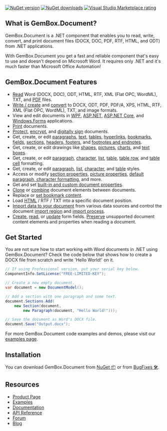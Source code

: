 [![NuGet version](https://img.shields.io/nuget/v/GemBox.Document?style=for-the-badge)](https://www.nuget.org/packages/GemBox.Document/) [![NuGet downloads](https://img.shields.io/nuget/dt/GemBox.Document?style=for-the-badge)](https://www.nuget.org/packages/GemBox.Document/) [![Visual Studio Marketplace rating](https://img.shields.io/visual-studio-marketplace/stars/GemBoxSoftware.GemBoxDocument?style=for-the-badge)](https://marketplace.visualstudio.com/items?itemName=GemBoxSoftware.GemBoxDocument)

## What is GemBox.Document?

GemBox.Document is a .NET component that enables you to read, write, convert, and print document files (DOCX, DOC, PDF, RTF, HTML, and ODT) from .NET applications.

With GemBox.Document you get a fast and reliable component that's easy to use and doesn't depend on Microsoft Word. It requires only .NET and it's much faster than Microsoft Office Automation!

## GemBox.Document Features

- [Read](https://www.gemboxsoftware.com/document/examples/c-sharp-vb-net-open-read-word-file/301) Word (DOCX, DOC), ODT, HTML, RTF, XML (Flat OPC, WordML), TXT, and [PDF](https://www.gemboxsoftware.com/document/examples/c-sharp-read-extract-pdf-text/305) files.
- [Write / create](https://www.gemboxsoftware.com/document/examples/c-sharp-vb-net-create-write-word-file/302) and [convert](https://www.gemboxsoftware.com/document/examples/c-sharp-convert-word-to-pdf/304) to DOCX, ODT, PDF, PDF/A, XPS, HTML, RTF, XML (Flat OPC, WordML), TXT, and image formats.
- View and edit documents in [WPF](https://www.gemboxsoftware.com/document/examples/word-xpsdocument-wpf/5201), [ASP.NET](https://www.gemboxsoftware.com/document/examples/word-editor-asp-net-mvc/5102), [ASP.NET Core](https://www.gemboxsoftware.com/document/examples/asp-net-core-create-word-docx-pdf/5601), and [Windows.Forms](https://www.gemboxsoftware.com/document/examples/word-editor-windows-forms/5301) applications.
- [Print](https://www.gemboxsoftware.com/document/examples/c-sharp-vb-net-print-word/351) documents.
- [Protect](https://www.gemboxsoftware.com/document/examples/docx-write-protection/1101), [encrypt](https://www.gemboxsoftware.com/document/examples/c-sharp-vb-net-docx-encryption/1102), and [digitally sign](https://www.gemboxsoftware.com/document/examples/c-sharp-vb-net-pdf-digital-signature/1104) documents.
- Get, create, or edit [paragraphs](https://www.gemboxsoftware.com/document/examples/c-sharp-vb-net-create-write-word-file/302), [text](https://www.gemboxsoftware.com/document/examples/c-sharp-vb-net-create-write-word-file/302), [tables](https://www.gemboxsoftware.com/document/examples/word-table/1201), [hyperlinks](https://www.gemboxsoftware.com/document/examples/word-bookmarks-hyperlinks/204), [bookmarks](https://www.gemboxsoftware.com/document/examples/word-bookmarks-hyperlinks/204), [fields](https://www.gemboxsoftware.com/document/examples/word-fields/206), [sections](https://www.gemboxsoftware.com/document/examples/c-sharp-vb-net-create-write-word-file/302), [headers, footers](https://www.gemboxsoftware.com/document/examples/word-header-footer/208), and [footnotes and endnotes](https://www.gemboxsoftware.com/document/examples/word-footnote-endnote/212).
- Get, create, or edit drawings like [shapes](https://www.gemboxsoftware.com/document/examples/word-shapes/203), [pictures](https://www.gemboxsoftware.com/document/examples/word-pictures/201), [charts](https://www.gemboxsoftware.com/document/examples/word-charts/213), and [text boxes](https://www.gemboxsoftware.com/document/examples/word-textboxes/202).
- Get, create, or edit [paragraph](https://www.gemboxsoftware.com/document/examples/word-paragraph-formatting/602), [character](https://www.gemboxsoftware.com/document/examples/word-character-formatting/601), [list](https://www.gemboxsoftware.com/document/examples/word-lists/603), [table](https://www.gemboxsoftware.com/document/examples/word-table-formatting/1204), [table row](https://www.gemboxsoftware.com/document/examples/word-table-formatting/1204), and [table cell](https://www.gemboxsoftware.com/document/examples/word-table-formatting/1204) formatting.
- Get, create, or edit [paragraph](https://www.gemboxsoftware.com/document/examples/word-styles/604), [list](https://www.gemboxsoftware.com/document/examples/word-lists/603), [character](https://www.gemboxsoftware.com/document/examples/word-styles/604), and [table](https://www.gemboxsoftware.com/document/examples/word-table-styles/1205) styles.
- Access or modify [section properties](https://www.gemboxsoftware.com/document/examples/word-page-setup/209), [picture properties](https://www.gemboxsoftware.com/document/examples/word-pictures/201), [default paragraph, character formatting](https://www.gemboxsoftware.com/document/examples/word-style-resolution/101), and more.
- Get and set [built-in and custom document properties](https://www.gemboxsoftware.com/document/examples/word-properties/211).
- [Clone](https://www.gemboxsoftware.com/document/examples/cloning/501) or [combine](https://www.gemboxsoftware.com/document/examples/combine-word-file-c-sharp-vb-net/502) document elements between documents.
- Replace or [set bookmark content](https://www.gemboxsoftware.com/document/examples/c-sharp-vb-net-modify-word-bookmarks/102).
- Load [HTML](https://www.gemboxsoftware.com/document/examples/word-editor-asp-net-mvc/5102) / RTF / TXT into a specific document position.
- [Import data to your document](https://www.gemboxsoftware.com/document/examples/c-sharp-vb-net-mail-merge-word/901) from various data sources and control the document [import region](https://www.gemboxsoftware.com/document/examples/mail-merge-ranges/903) and [import process](https://www.gemboxsoftware.com/document/examples/customize-mail-merge/904).
- [Create](https://www.gemboxsoftware.com/document/examples/c-sharp-vb-net-create-word-form/701), [read](https://www.gemboxsoftware.com/document/examples/c-sharp-vb-net-read-word-form/702), or [update](https://www.gemboxsoftware.com/document/examples/c-sharp-vb-net-update-word-form/703) form fields.
[Preserve](https://www.gemboxsoftware.com/document/docs/preservation.html) unsupported document content elements and properties when reading a document. 

## Get Started

You are not sure how to start working with Word documents in .NET using GemBox.Document? Check the code below that shows how to create a DOCX file from scratch and write 'Hello World!' on it.

```csharp
// If using Professional version, put your serial key below.
ComponentInfo.SetLicense("FREE-LIMITED-KEY");

// Create a new empty document.
var document = new DocumentModel();

// Add a section with one paragraph and some text.
document.Sections.Add(
    new Section(document,
        new Paragraph(document, "Hello World!")));

// Save the document as Word's DOCX file.
document.Save("Output.docx");
```

For more GemBox.Document code examples and demos, please visit our [examples page](https://www.gemboxsoftware.com/document/examples/c-sharp-vb-net-word-pdf-library/801).

## Installation

You can download GemBox.Document from [NuGet 📦](https://www.nuget.org/packages/GemBox.Document/) or from [BugFixes 🛠️](https://www.gemboxsoftware.com/document/downloads/bugfixes.html).

## Resources

- [Product Page](https://www.gemboxsoftware.com/document)
- [Examples](https://www.gemboxsoftware.com/document/examples)
- [Documentation](https://www.gemboxsoftware.com/document/docs/introduction.html)
- [API Reference](https://www.gemboxsoftware.com/document/docs/GemBox.Document.html)
- [Forum](https://forum.gemboxsoftware.com/c/gembox-document/6)
- [Blog](https://www.gemboxsoftware.com/gembox-document)
